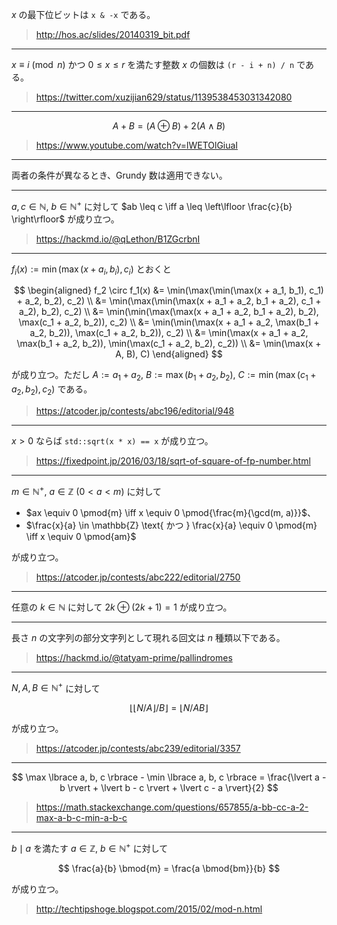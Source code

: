 $x$ の最下位ビットは `x & -x` である。

> http://hos.ac/slides/20140319_bit.pdf

---

$x \equiv i \pmod{n}$ かつ $0 \leq x \leq r$ を満たす整数 $x$ の個数は `(r - i + n) / n` である。

> https://twitter.com/xuzijian629/status/1139538453031342080

---

$$
  A + B = (A \oplus B) + 2(A \wedge B)
$$

> https://www.youtube.com/watch?v=lWETOlGiuaI

---

両者の条件が異なるとき、Grundy 数は適用できない。

---

$a, c \in \mathbb{N},\ b \in \mathbb{N}^+$ に対して $ab \leq c \iff a \leq \left\lfloor \frac{c}{b} \right\rfloor$ が成り立つ。

> https://hackmd.io/@qLethon/B1ZGcrbnI

---

$f_i(x) \mathrel{:=} \min(\max(x + a_i, b_i), c_i)$ とおくと

$$
  \begin{aligned}
    f_2 \circ f_1(x)
    &= \min(\max(\min(\max(x + a_1, b_1), c_1) + a_2, b_2), c_2) \\
    &= \min(\max(\min(\max(x + a_1 + a_2, b_1 + a_2), c_1 + a_2), b_2), c_2) \\
    &= \min(\min(\max(\max(x + a_1 + a_2, b_1 + a_2), b_2), \max(c_1 + a_2, b_2)), c_2) \\
    &= \min(\min(\max(x + a_1 + a_2, \max(b_1 + a_2, b_2)), \max(c_1 + a_2, b_2)), c_2) \\
    &= \min(\max(x + a_1 + a_2, \max(b_1 + a_2, b_2)), \min(\max(c_1 + a_2, b_2), c_2)) \\
    &= \min(\max(x + A, B), C)
  \end{aligned}
$$

が成り立つ。ただし $A \mathrel{:=} a_1 + a_2,\ B \mathrel{:=} \max(b_1 + a_2, b_2),\ C \mathrel{:=} \min(\max(c_1 + a_2, b_2), c_2)$ である。

> https://atcoder.jp/contests/abc196/editorial/948

---

$x > 0$ ならば `std::sqrt(x * x) == x` が成り立つ。

> https://fixedpoint.jp/2016/03/18/sqrt-of-square-of-fp-number.html

---

$m \in \mathbb{N}^+,\ a \in \mathbb{Z}$ ($0 < a < m$) に対して

- $ax \equiv 0 \pmod{m} \iff x \equiv 0 \pmod{\frac{m}{\gcd(m, a)}}$、
- $\frac{x}{a} \in \mathbb{Z} \text{ かつ } \frac{x}{a} \equiv 0 \pmod{m} \iff x \equiv 0 \pmod{am}$

が成り立つ。

> https://atcoder.jp/contests/abc222/editorial/2750

---

任意の $k \in \mathbb{N}$ に対して $2k \oplus (2k + 1) = 1$ が成り立つ。

---

長さ $n$ の文字列の部分文字列として現れる回文は $n$ 種類以下である。

> https://hackmd.io/@tatyam-prime/pallindromes

---

$N, A, B \in \mathbb{N}^+$ に対して

$$
  \lfloor {\lfloor N / A \rfloor} / B \rfloor = \lfloor N / AB \rfloor
$$

が成り立つ。

> https://atcoder.jp/contests/abc239/editorial/3357

---

$$
  \max \lbrace a, b, c \rbrace - \min \lbrace a, b, c \rbrace = \frac{\lvert a - b \rvert + \lvert b - c \rvert + \lvert c - a \rvert}{2}
$$

> https://math.stackexchange.com/questions/657855/a-bb-cc-a-2-max-a-b-c-min-a-b-c

---

$b \mid a$ を満たす $a \in \mathbb{Z},\ b \in \mathbb{N}^+$ に対して

$$
  \frac{a}{b} \bmod{m} = \frac{a \bmod{bm}}{b}
$$

が成り立つ。

> http://techtipshoge.blogspot.com/2015/02/mod-n.html
